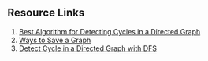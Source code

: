 ## Resource Links
1. [Best Algorithm for Detecting Cycles in a Directed Graph](https://stackoverflow.com/questions/261573/best-algorithm-for-detecting-cycles-in-a-directed-graph/261595#261595)
2. [Ways to Save a Graph](https://codeforces.com/blog/entry/51094)
3. [Detect Cycle in a Directed Graph with DFS](https://www.geeksforgeeks.org/detect-cycle-in-a-graph/)
